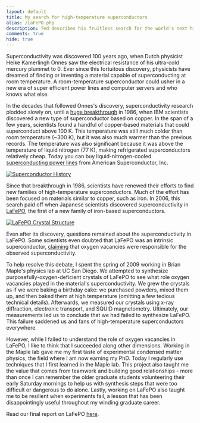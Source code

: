 ```yaml
---
layout: default
title: My search for high-temperature superconductors
alias: /LaFePO.php
description: Ted describes his fruitless search for the world's next high-temperature superconductor.
comments: true
hide: true
---
```


Superconductivity was discovered 100 years ago, when Dutch physicist Heike Kamerlingh Onnes saw the electrical resistance of his ultra-cold mercury plummet to 0. Ever since this fortuitous discovery, physicists have dreamed of finding or inventing a material capable of superconducting at room temperature. A room-temperature superconductor could usher in a new era of super efficient power lines and computer servers and who knows what else.


In the decades that followed Onnes's discovery, superconductivity research plodded slowly on, until a <a href="http://link.springer.com/article/10.1007%2FBF01303701">huge breakthrough</a> in 1986, when IBM scientists discovered a new type of superconductor based on copper. In the span of a few years, scientists found a handful of copper-based materials that could superconduct above 100 K. This temperature was still much colder than room temperature (~300 K), but it was also much warmer than the previous records. The temperature was also significant because it was above the temperature of liquid nitrogen (77 K), making refrigerated superconductors relatively cheap. Today you can buy liquid-nitrogen-cooled <a href="http://www.amsc.com/gridtec/superconductor_cable_systems.html">superconducting power lines</a> from American Superconductor, Inc. 

<a href="http://en.wikipedia.org/wiki/History_of_superconductivity"><img src="http://upload.wikimedia.org/wikipedia/commons/2/2b/Sc_history.gif" alt="Superconductor History"></a>

<p>Since that breakthrough in 1986, scientists have renewed their efforts to find new families of high-temperature superconductors. Much of the effort has been focused on materials similar to copper, such as iron. In 2006, this search paid off when Japanese scientists discovered superconductivity in <a href="http://pubs.acs.org/doi/abs/10.1021/ja063355c">LaFePO</a>, the first of a new family of iron-based superconductors. 
</p>

<a href="http://pubs.acs.org/doi/abs/10.1021/ja063355c"><img src="{{ site.url }}/img/LaFePO-by-Yoichi-Kamihara.gif" alt="LaFePO Crystal Structure"></a>

<p>Even after its discovery, questions remained about the superconductivity in LaFePO. Some scientists even doubted that LaFePO was an intrinsic superconductor, <a href="http://arxiv.org/abs/0806.1265">claiming</a> that oxygen vacancies were responsible for the observed superconductivity.</p>

<p>To help resolve this debate, I spent the spring of 2009 working in Brian Maple's physics lab at UC San Diego. We attempted to synthesize purposefully-oxygen-deficient crystals of LaFePO to see what role oxygen vacancies played in the material's superconductivity. We grew the crystals as if we were baking a birthday cake: we purchased powders, mixed them up, and then baked them at high temperature (omitting a few tedious technical details). Afterwards, we measured our crystals using x-ray diffraction, electronic transport, and SQUID magnetometry. Ultimately, our measurements led us to conclude that we had failed to synthesize LaFePO. This failure saddened us and fans of high-temperature superconductors everywhere.
</p>

<p>However, while I failed to understand the role of oxygen vacancies in LaFePO, I like to think that I succeeded along other dimensions. Working in the Maple lab gave me my first taste of experimental condensed matter physics, the field where I am now earning my PhD. Today I regularly use techniques that I first learned in the Maple lab. This project also taught me the value that comes from teamwork and building good relationships - more than once I can remember the older graduate students volunteering their early Saturday mornings to help us with synthesis steps that were too difficult or dangerous to do alone. Lastly, working on LaFePO also taught me to be resilient when experiments fail, a lesson that has been disappointingly useful throughout my winding graduate career.
</p>

<p>Read our final report on LaFePO <a href="/LaFePO.pdf">here</a>.</p>